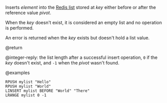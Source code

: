 Inserts _element_ into the [Redis list](/docs/data-types/lists) stored at _key_ either before or after the reference value _pivot_.

When the _key_ doesn't exist, it is considered an empty list and no operation is performed.

An error is returned when the _key_ exists but doesn't hold a list value.

@return

@integer-reply: the list length after a successful insert operation, `0` if the _key_ doesn't exist, and `-1` when the _pivot_ wasn't found.

@examples

```cli
RPUSH mylist "Hello"
RPUSH mylist "World"
LINSERT mylist BEFORE "World" "There"
LRANGE mylist 0 -1
```
